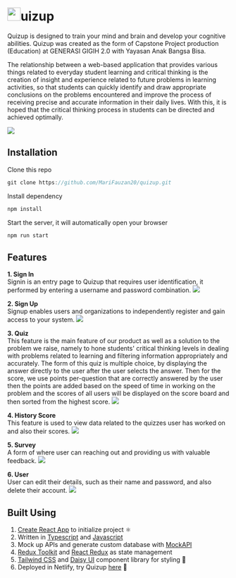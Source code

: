 # <img src="https://cdn-icons-png.flaticon.com/512/7548/7548487.png" width="30" height="30"/>uizup

Quizup is designed to train your mind and brain and develop your cognitive abilities. Quizup was created as the form of Capstone Project production (Education) at GENERASI GIGIH 2.0 with Yayasan Anak Bangsa Bisa.

The relationship between a web-based application that provides various things related to everyday student learning and critical thinking is
the creation of insight and experience related to future problems in learning activities, so that students can quickly identify
and draw appropriate conclusions on the problems encountered and improve the process of receiving precise and accurate information in their daily lives.
With this, it is hoped that the critical thinking process in students can be directed and achieved optimally.

![](https://github.com/yusmasv/quizup/blob/develop/documentation/Landing.png)

## Installation
Clone this repo
```javascript
git clone https://github.com/MariFauzan20/quizup.git
```
Install dependency
```javascript
npm install
```
Start the server, it will automatically open your browser
```javascript
npm run start
```


## Features
**1. Sign In** <br />
Signin is an entry page to Quizup that requires user identification, it performed by entering a username and password combination.
![](https://github.com/yusmasv/quizup/blob/develop/documentation/Login.png)

**2. Sign Up**<br />
Signup enables users and organizations to independently register and gain access to your system.
![](https://github.com/yusmasv/quizup/blob/develop/documentation/Signup.png)

**3. Quiz**<br />
This feature is the main feature of our product as well as a solution to the problem we raise, namely to hone students' critical thinking levels
in dealing with problems related to learning and filtering information appropriately and accurately. The form of this quiz is multiple choice,
by displaying the answer directly to the user after the user selects the answer. Then for the score, we use points per-question that are correctly answered by the user then the points are added based on the speed of time in working on the problem and the scores of all users will be displayed on the score board and then sorted from the highest score.
![](https://github.com/yusmasv/quizup/blob/develop/documentation/quiz.gif)

**4. History Score**<br />
This feature is used to view data related to the quizzes user has worked on and also their scores.
![](https://github.com/yusmasv/quizup/blob/develop/documentation/history%20board.png)

**5. Survey**<br />
A form of where user can reaching out and providing us with valuable feedback.
![](https://github.com/yusmasv/quizup/blob/develop/documentation/Survey.gif)

**6. User**<br />
User can edit their details, such as their name and password, and also delete their account. 
![](https://github.com/yusmasv/quizup/blob/develop/documentation/User.png)

## Built Using
1. [Create React App](https://www.google.com) to initialize project ⚛️
2. Written in [Typescript](https://www.typescriptlang.org/) and [Javascript](https://www.javascript.com/)
3. Mock up APIs and generate custom database with [MockAPI](https://mockapi.io/)
4. [Redux Toolkit](https://redux-toolkit.js.org/) and [React Redux](https://react-redux.js.org/) as state management
5. [Tailwind CSS](https://tailwindcss.com/) and [Daisy UI](https://daisyui.com/) component library for styling 🌻
6. Deployed in Netlify, try Quizup [here](https://develop-quizup.netlify.app/) 🚀
